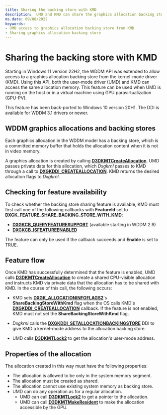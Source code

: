 ```yaml
---
title: Sharing the backing store with KMD
description:  UMD and KMD can share the graphics allocation backing store
ms.date: 09/08/2022
keywords:
- UMD access to graphics allocation backing store from KMD
- Sharing graphics allocation backing store
---
```


# Sharing the backing store with KMD

Starting in Windows 11 version 22H2, the WDDM API was extended to allow access to a graphics allocation backing store from the kernel-mode driver (KMD). Using this API, both the user-mode driver (UMD) and KMD can access the same allocation memory. This feature can be used when UMD is running on the host or in a virtual machine using GPU paravirtualization (GPU-PV).

This feature has been back-ported to Windows 10 version 20H1. The DDI is available for WDDM 3.1 drivers or newer.

## WDDM graphics allocations and backing stores

Each graphics allocation in the WDDM model has a backing store, which is a committed memory buffer that holds the allocation content when it is not in video memory.

A graphics allocation is created by calling [**D3DKMTCreateAllocation**](/windows-hardware/drivers/ddi/d3dkmthk/nf-d3dkmthk-d3dkmtcreateallocation). UMD passes private data for this allocation, which *Dxgkrnl* passes to KMD through a call to [**DXGKDDI_CREATEALLOCATION**](/windows-hardware/drivers/ddi/d3dkmddi/nc-d3dkmddi-dxgkddi_createallocation). KMD returns the desired allocation flags to *Dxgkrnl*.

## Checking for feature availability

To check whether the backing store sharing feature is available, KMD must first call one of the following callbacks with **FeatureId** set to **DXGK_FEATURE_SHARE_BACKING_STORE_WITH_KMD**:

* [**DXGKCB_QUERYFEATURESUPPORT**](/windows-hardware/drivers/ddi/d3dkmddi/nc-d3dkmddi-dxgkcb_queryfeaturesupport) (available starting in WDDM 2.9)
* [**DXGKCB_ISFEATUREENABLED**](/windows-hardware/drivers/ddi/d3dkmddi/nc-d3dkmddi-dxgkcb_isfeatureenabled)

The feature can only be used if the callback succeeds and **Enable** is set to TRUE.

## Feature flow

Once KMD has successfully determined that the feature is enabled, UMD calls [**D3DKMTCreateAllocation**](/windows-hardware/drivers/ddi/d3dkmthk/nf-d3dkmthk-d3dkmtcreateallocation) to create a shared CPU-visible allocation and instructs KMD via private data that the allocation has to be shared with KMD. In the course of this call, the following occurs:

* KMD sets [**DXGK_ALLOCATIONINFOFLAGS2**](/windows-hardware/drivers/ddi/d3dkmddi/ns-d3dkmddi-dxgk_allocationinfoflags2)'s **ShareBackingStoreWithKmd** flag when the OS calls KMD's [**DXGKDDI_CREATEALLOCATION**](/windows-hardware/drivers/ddi/d3dkmddi/nc-d3dkmddi-dxgkddi_createallocation) callback. If the feature is not enabled, KMD must not set the **ShareBackingStoreWithKmd** flag.

* *Dxgkrnl* calls the [**DXGKDDI_SETALLOCATIONBACKINGSTORE**](/windows-hardware/drivers/ddi/d3dkmddi/nc-d3dkmddi-dxgkddi_setallocationbackingstore) DDI to give KMD a kernel-mode address to the allocation backing store.

* UMD calls [**D3DKMTLock2**](/windows-hardware/drivers/ddi/d3dkmthk/nf-d3dkmthk-d3dkmtlock2) to get the allocation's user-mode address.

## Properties of the allocation

The allocation created in this way must have the following properties:

* The allocation is allowed to be only in the system memory segment.
* The allocation must be created as shared.
* The allocation cannot use existing system memory as backing store.
* UMD can do any operation as for a regular allocation.
  * UMD can call [**D3DKMTLock2**](/windows-hardware/drivers/ddi/d3dkmthk/nf-d3dkmthk-d3dkmtlock2) to get a pointer to the allocation.
  * UMD can call [**D3DKMTMakeResident**](/windows-hardware/drivers/ddi/d3dkmthk/nf-d3dkmthk-d3dkmtmakeresident) to make the allocation accessible by the GPU.

